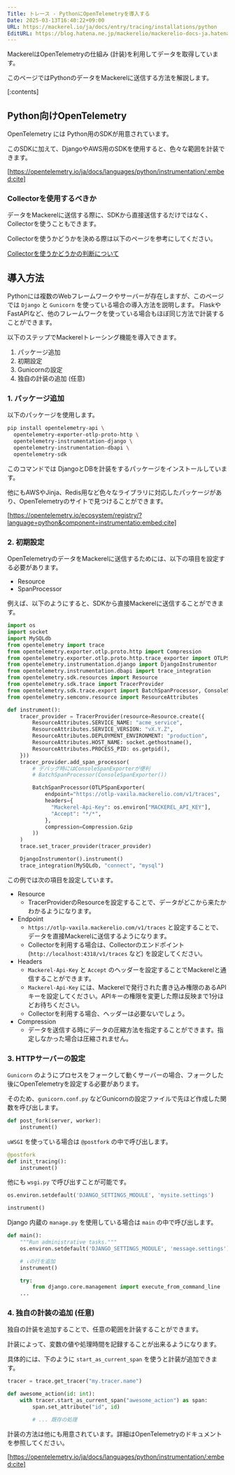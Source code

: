```yaml
---
Title: トレース - PythonにOpenTelemetryを導入する
Date: 2025-03-13T16:40:22+09:00
URL: https://mackerel.io/ja/docs/entry/tracing/installations/python
EditURL: https://blog.hatena.ne.jp/mackerelio/mackerelio-docs-ja.hatenablog.mackerel.io/atom/entry/6802418398333960658
---
```


MackerelはOpenTelemetryの仕組み (計装)を利用してデータを取得しています。

このページではPythonのデータをMackerelに送信する方法を解説します。

[:contents]

## Python向けOpenTelemetry

OpenTelemetry には Python用のSDKが用意されています。

このSDKに加えて、DjangoやAWS用のSDKを使用すると、色々な範囲を計装できます。

[https://opentelemetry.io/ja/docs/languages/python/instrumentation/:embed:cite]

### Collectorを使用するべきか

データをMackerelに送信する際に、SDKから直接送信するだけではなく、Collectorを使うこともできます。

Collectorを使うかどうかを決める際は以下のページを参考にしてください。

[Collectorを使うかどうかの判断について](https://mackerel.io/ja/docs/entry/tracing/guide/what-is-opentelemetry#using-collector-or-not)

## 導入方法

Pythonには複数のWebフレームワークやサーバーが存在しますが、このページでは `Django` と `Gunicorn` を使っている場合の導入方法を説明します。 FlaskやFastAPIなど、他のフレームワークを使っている場合もほぼ同じ方法で計装することができます。

以下のステップでMackerelトレーシング機能を導入できます。

1. パッケージ追加
2. 初期設定
3. Gunicornの設定
4. 独自の計装の追加 (任意)

### 1. パッケージ追加

以下のパッケージを使用します。

```bash
pip install opentelemetry-api \
  opentelemetry-exporter-otlp-proto-http \
  opentelemetry-instrumentation-django \
  opentelemetry-instrumentation-dbapi \
  opentelemetry-sdk
```

このコマンドでは DjangoとDBを計装をするパッケージをインストールしています。

他にもAWSやJinja、Redis用など色々なライブラリに対応したパッケージがあり、OpenTelemetryのサイトで見つけることができます。

[https://opentelemetry.io/ecosystem/registry/?language=python&component=instrumentatio:embed:cite]

### 2. 初期設定

OpenTelemetryのデータをMackerelに送信するためには、以下の項目を設定する必要があります。

* Resource
* SpanProcessor

例えば、以下のようにすると、SDKから直接Mackerelに送信することができます。

```python
import os
import socket
import MySQLdb
from opentelemetry import trace
from opentelemetry.exporter.otlp.proto.http import Compression
from opentelemetry.exporter.otlp.proto.http.trace_exporter import OTLPSpanExporter
from opentelemetry.instrumentation.django import DjangoInstrumentor
from opentelemetry.instrumentation.dbapi import trace_integration
from opentelemetry.sdk.resources import Resource
from opentelemetry.sdk.trace import TracerProvider
from opentelemetry.sdk.trace.export import BatchSpanProcessor, ConsoleSpanExporter
from opentelemetry.semconv.resource import ResourceAttributes

def instrument():
    tracer_provider = TracerProvider(resource=Resource.create({
        ResourceAttributes.SERVICE_NAME: "acme_service",
        ResourceAttributes.SERVICE_VERSION: "vX.Y.Z",
        ResourceAttributes.DEPLOYMENT_ENVIRONMENT: "production",
        ResourceAttributes.HOST_NAME: socket.gethostname(),
        ResourceAttributes.PROCESS_PID: os.getpid(),
    }))
    tracer_provider.add_span_processor(
        # デバッグ時にはConsoleSpanExporterが便利
        # BatchSpanProcessor(ConsoleSpanExporter())

        BatchSpanProcessor(OTLPSpanExporter(
            endpoint="https://otlp-vaxila.mackerelio.com/v1/traces",
            headers={
              "Mackerel-Api-Key": os.environ["MACKEREL_API_KEY"],
              "Accept": "*/*",
            },
            compression=Compression.Gzip
        ))
    )
    trace.set_tracer_provider(tracer_provider)

    DjangoInstrumentor().instrument()
    trace_integration(MySQLdb, "connect", "mysql")
```

この例では次の項目を設定しています。

* Resource
  * TracerProviderのResourceを設定することで、データがどこから来たかわかるようになります。
* Endpoint
  * `https://otlp-vaxila.mackerelio.com/v1/traces` と設定することで、データを直接Mackerelに送信するようになります。
  * Collectorを利用する場合は、Collectorのエンドポイント (`http://localhost:4318/v1/traces` など) を設定してください。
* Headers
  * `Mackerel-Api-Key` と `Accept` のヘッダーを設定することでMackerelと通信することができます。
  * `Mackerel-Api-Key` には、Mackerelで発行された書き込み権限のあるAPIキーを設定してください。APIキーの権限を変更した際は反映まで1分ほどお待ちください。
  * Collectorを利用する場合、ヘッダーは必要ないでしょう。
* Compression
  * データを送信する時にデータの圧縮方法を指定することができます。指定しなかった場合は圧縮されません。

### 3. HTTPサーバーの設定

`Gunicorn` のようにプロセスをフォークして動くサーバーの場合、フォークした後にOpenTelemetryを設定する必要があります。

そのため、`gunicorn.conf.py` などGunicornの設定ファイルで先ほど作成した関数を呼び出します。

```python
def post_fork(server, worker):
    instrument()
```

`uWSGI` を使っている場合は `@postfork` の中で呼び出します。

```python
@postfork
def init_tracing():
    instrument()
```

他にも `wsgi.py` で呼び出すことが可能です。

```python
os.environ.setdefault('DJANGO_SETTINGS_MODULE', 'mysite.settings')

instrument()
```

Django 内蔵の `manage.py` を使用している場合は `main` の中で呼び出します。

```python
def main():
    """Run administrative tasks."""
    os.environ.setdefault('DJANGO_SETTINGS_MODULE', 'message.settings')

    # ↓の行を追加
    instrument()

    try:
        from django.core.management import execute_from_command_line
    ...
```

### 4. 独自の計装の追加 (任意)

独自の計装を追加することで、任意の範囲を計装することができます。

計装によって、変数の値や処理時間を記録することが出来るようになります。

具体的には、下のように `start_as_current_span` を使うと計装が追加できます。

```python
tracer = trace.get_tracer("my.tracer.name")

def awesome_action(id: int):
    with tracer.start_as_current_span("awesome_action") as span:
        span.set_attribute("id", id)

        # ... 既存の処理
```

計装の方法は他にも用意されています。詳細はOpenTelemetryのドキュメントを参照してください。

[https://opentelemetry.io/ja/docs/languages/python/instrumentation/:embed:cite]
